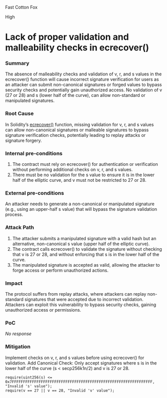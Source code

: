 Fast Cotton Fox

High

# Lack of proper validation and malleability checks in ecrecover()

### Summary

The absence of malleability checks and validation of v, r, and s values in the ecrecover() function will cause incorrect signature verification for users as an attacker can submit non-canonical signatures or forged values to bypass security checks and potentially gain unauthorized access.
No validation of v (27 or 28) and s (lower half of the curve), can allow non-standard or manipulated signatures.

### Root Cause

In Solidity’s [ecrecover()](https://github.com/sherlock-audit/2024-10-gamma-rewarder/blob/main/GammaRewarder/contracts/brevis/lib/Lib.sol#L137) function, missing validation for v, r, and s values can allow non-canonical signatures or malleable signatures to bypass signature verification checks, potentially leading to replay attacks or signature forgery.

### Internal pre-conditions

1. The contract must rely on ecrecover() for authentication or verification without performing additional checks on v, r, and s values.
2. There must be no validation for the s value to ensure it is in the lower half of the elliptic curve, and v must not be restricted to 27 or 28.

### External pre-conditions

An attacker needs to generate a non-canonical or manipulated signature (e.g., using an upper-half s value) that will bypass the signature validation process.

### Attack Path

1. The attacker submits a manipulated signature with a valid hash but an alternative, non-canonical s value (upper half of the elliptic curve).
2. The contract calls ecrecover() to validate the signature without checking that v is 27 or 28, and without enforcing that s is in the lower half of the curve.
3. The manipulated signature is accepted as valid, allowing the attacker to forge access or perform unauthorized actions.

### Impact

The protocol suffers from replay attacks, where attackers can replay non-standard signatures that were accepted due to incorrect validation.
Attackers can exploit this vulnerability to bypass security checks, gaining unauthorized access or permissions.

### PoC

_No response_

### Mitigation

Implement checks on v, r, and s values before using ecrecover() for validation.
Add Canonical Check: Only accept signatures where s is in the lower half of the curve (s < secp256k1n/2) and v is 27 or 28.
```solidity
require(uint256(s) <= 0x7FFFFFFFFFFFFFFFFFFFFFFFFFFFFFFFFFFFFFFFFFFFFFFFFFFFFFFFFFFFFFFF, "Invalid 's' value");
require(v == 27 || v == 28, "Invalid 'v' value");
```